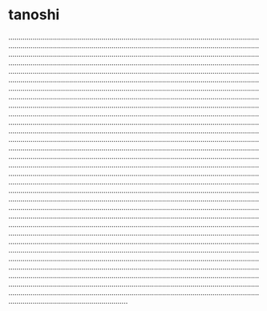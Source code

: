 # tanoshi

...............................................................................................................................................................................................................................................................................................................................................................................................................................................................................................................................................................................................................................................................................................................................................................................................................................................................................................................................................................................................................................................................................................................................................................................................................................................................................................................................................................................................................................................................................................................................................................................................................................................................................................................................................................................................................................................................................................................................................................................................................................................................................................................................................................................................................................................................................................................................................................................................................................................................................................................................................................................................................................................................................................................................................................................................................................................................................................................................................................................................................................................................................................................................................................................................................................................................................................................................................................................................................................................................................................................................................................................................................................................................................................................................................................................................................................................................................................................................................................................................................................................................